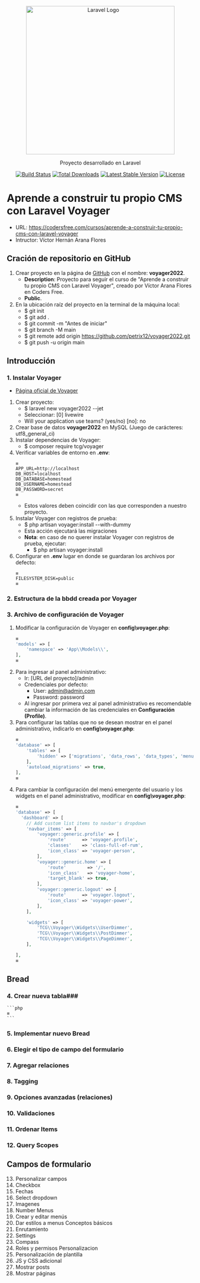 <p align="center">
    <a href="https://github.com/petrix12" target="_blank">
        <img src="https://petrix12.github.io/cvpetrix2022/img/logo-completo-sm.png" width="400" alt="Laravel Logo">
    </a>
</p>

<p align="center">Proyecto desarrollado en Laravel</p>
<p align="center">
    <a href="https://travis-ci.org/laravel/framework"><img src="https://travis-ci.org/laravel/framework.svg" alt="Build Status"></a>
    <a href="https://packagist.org/packages/laravel/framework"><img src="https://img.shields.io/packagist/dt/laravel/framework" alt="Total Downloads"></a>
    <a href="https://packagist.org/packages/laravel/framework"><img src="https://img.shields.io/packagist/v/laravel/framework" alt="Latest Stable Version"></a>
    <a href="https://packagist.org/packages/laravel/framework"><img src="https://img.shields.io/packagist/l/laravel/framework" alt="License"></a>
</p>


# Aprende a construir tu propio CMS con Laravel Voyager
+ URL: https://codersfree.com/cursos/aprende-a-construir-tu-propio-cms-con-laravel-voyager
+ Intructor: Víctor Hernán Arana Flores


## Cración de repositorio en GitHub
1. Crear proyecto en la página de [GitHub](https://github.com) con el nombre: **voyager2022**.
    + **Description**: Proyecto para seguir el curso de "Aprende a construir tu propio CMS con Laravel Voyager", creado por Víctor Arana Flores en Coders Free.
    + **Public**.
2. En la ubicación raíz del proyecto en la terminal de la máquina local:
    + $ git init
    + $ git add .
    + $ git commit -m "Antes de iniciar"
    + $ git branch -M main
    + $ git remote add origin https://github.com/petrix12/voyager2022.git
    + $ git push -u origin main


## Introducción
### 1. Instalar Voyager
+ [Página oficial de Voyager](https://voyager.devdojo.com)
1. Crear proyecto:
    + $ laravel new voyager2022 --jet
    + Seleccionar: [0] livewire
    + Will your application use teams? (yes/no) [no]: no
2. Crear base de datos **voyager2022** en MySQL (Juego de carácteres: utf8_general_ci)
3. Instalar dependencias de Voyager:
    + $ composer require tcg/voyager
4. Verificar variables de entorno en **.env**:
    ```env
    ≡
    APP_URL=http://localhost
    DB_HOST=localhost
    DB_DATABASE=homestead
    DB_USERNAME=homestead
    DB_PASSWORD=secret
    ≡
    ```
    + Estos valores deben coincidir con las que corresponden a nuestro proyecto.
5. Instalar Voyager con registros de prueba:
    + $ php artisan voyager:install --with-dummy
    + Esta acción ejecutará las migraciones
    + **Nota**: en caso de no querer instalar Voyager con registros de prueba, ejecutar:
        + $ php artisan voyager:install
6. Configurar en **.env** lugar en donde se guardaran los archivos por defecto:
    ```env
    ≡
    FILESYSTEM_DISK=public
    ≡
    ```

### 2. Estructura de la bbdd creada por Voyager
### 3. Archivo de configuración de Voyager
1. Modificar la configuración de Voyager en **config\voyager.php**:
    ```php
    ≡
    'models' => [
        'namespace' => 'App\\Models\\',
    ],
    ≡
    ```
2. Para ingresar al panel administrativo:
    + Ir: [URL del proyecto]/admin
    + Credenciales por defecto:
        + User: admin@admin.com
        + Password: password
    + Al ingresar por primera vez al panel administrativo es recomendable cambiar la información de las credenciales en **Configuración (Profile)**.
3. Para configurar las tablas que no se desean mostrar en el panel administrativo, indicarlo en **config\voyager.php**:
    ```php
    ≡
    'database' => [
        'tables' => [
            'hidden' => ['migrations', 'data_rows', 'data_types', 'menu_items', 'password_resets', 'permission_role', 'personal_access_tokens', 'settings'],
        ],
        'autoload_migrations' => true,
    ],
    ≡
    ```
4. Para cambiar la configuración del menú emergente del usuario y los widgets en el panel administrativo, modificar en **config\voyager.php**:
    ```php
    ≡
    'database' => [
      'dashboard' => [
        // Add custom list items to navbar's dropdown
        'navbar_items' => [
            'voyager::generic.profile' => [
                'route'      => 'voyager.profile',
                'classes'    => 'class-full-of-rum',
                'icon_class' => 'voyager-person',
            ],
            'voyager::generic.home' => [
                'route'        => '/',
                'icon_class'   => 'voyager-home',
                'target_blank' => true,
            ],
            'voyager::generic.logout' => [
                'route'      => 'voyager.logout',
                'icon_class' => 'voyager-power',
            ],
        ],

        'widgets' => [
            'TCG\\Voyager\\Widgets\\UserDimmer',
            'TCG\\Voyager\\Widgets\\PostDimmer',
            'TCG\\Voyager\\Widgets\\PageDimmer',
        ],

    ],
    ≡
    ```


## Bread
### 4. Crear nueva tabla### 



    ```php
    ≡
    ```




### 5. Implementar nuevo Bread
### 6. Elegir el tipo de campo del formulario
### 7. Agregar relaciones
### 8. Tagging
### 9. Opciones avanzadas (relaciones)
### 10. Validaciones
### 11. Ordenar Items
### 12. Query Scopes



## Campos de formulario
13. Personalizar campos
14. Checkbox
15. Fechas
16. Select dropdown
17. Imagenes
18. Number
Menus
19. Crear y editar menús
20. Dar estilos a menus
Conceptos básicos
21. Enrutamiento
22. Settings
23. Compass
24. Roles y permisos
Personalizacion
25. Personalización de plantilla
26. JS y CSS adicional
27. Mostrar posts
28. Mostrar páginas
